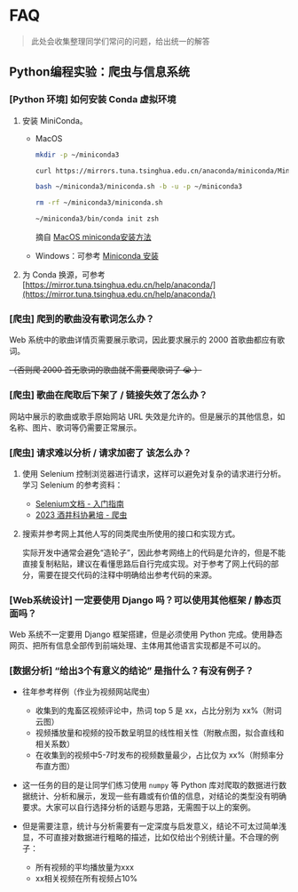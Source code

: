 # FAQ

> 此处会收集整理同学们常问的问题，给出统一的解答

## Python编程实验：爬虫与信息系统


### [Python 环境] 如何安装 Conda 虚拟环境

1. 安装 MiniConda。
    - MacOS 

        ```bash
        mkdir -p ~/miniconda3

        curl https://mirrors.tuna.tsinghua.edu.cn/anaconda/miniconda/Miniconda3-latest-MacOSX-arm64.sh -o ~/miniconda3/miniconda.sh

        bash ~/miniconda3/miniconda.sh -b -u -p ~/miniconda3

        rm -rf ~/miniconda3/miniconda.sh

        ~/miniconda3/bin/conda init zsh
        ```

        摘自 [MacOS miniconda安装方法](https://zhuanlan.zhihu.com/p/707270703)

    - Windows：可参考 [Miniconda 安装](https://www.quanxiaoha.com/conda/install-miniconde.html)


2. 为 Conda 换源，可参考 [https://mirror.tuna.tsinghua.edu.cn/help/anaconda/](https://mirror.tuna.tsinghua.edu.cn/help/anaconda/)


### [爬虫] 爬到的歌曲没有歌词怎么办？

Web 系统中的歌曲详情页需要展示歌词，因此要求展示的 2000 首歌曲都应有歌词。

~~（否则爬 2000 首无歌词的歌曲就不需要爬歌词了 😭 ）~~


### [爬虫] 歌曲在爬取后下架了 / 链接失效了怎么办？

网站中展示的歌曲或歌手原始网站 URL 失效是允许的。但是展示的其他信息，如名称、图片、歌词等仍需要正常展示。


### [爬虫] 请求难以分析 / 请求加密了 该怎么办？

1. 使用 Selenium 控制浏览器进行请求，这样可以避免对复杂的请求进行分析。学习 Selenium 的参考资料：
    - [Selenium文档 - 入门指南](https://www.selenium.dev/zh-cn/documentation/webdriver/getting_started/)
    - [2023 酒井科协暑培 - 爬虫](https://summer23.net9.org/backend/crawler/)

2. 搜索并参考网上其他人写的同类爬虫所使用的接口和实现方式。

    实际开发中通常会避免“造轮子”，因此参考网络上的代码是允许的，但是不能直接复制粘贴，建议在看懂思路后自行完成实现。对于参考了网上代码的部分，需要在提交代码的注释中明确给出参考代码的来源。


### [Web系统设计] 一定要使用 Django 吗？可以使用其他框架 / 静态页面吗？

Web 系统不一定要用 Django 框架搭建，但是必须使用 Python 完成。使用静态网页、把所有信息全部传到前端处理、主体用其他语言实现都是不可以的。


### [数据分析] “给出3个有意义的结论” 是指什么？有没有例子？


- 往年参考样例（作业为视频网站爬虫）
    - 收集到的鬼畜区视频评论中，热词 top 5 是 xx，占比分别为 xx%（附词云图）
    - 视频播放量和视频的投币数呈明显的线性相关性（附散点图，拟合直线和相关系数）
    - 在收集到的视频中5-7时发布的视频数量最少，占比仅为 xx%（附频率分布直方图）

- 这一任务的目的是让同学们练习使用 `numpy` 等 Python 库对爬取的数据进行数据统计、分析和展示，发现一些有趣或有价值的信息，对结论的类型没有明确要求。大家可以自行选择分析的话题与思路，无需囿于以上的案例。

- 但是需要注意，统计与分析需要有一定深度与启发意义，结论不可太过简单浅显，不可直接对数据进行粗略的描述，比如仅给出个别统计量。不合理的例子：
    - 所有视频的平均播放量为xxx
    - xx相关视频在所有视频占10%
